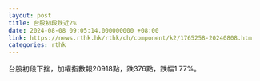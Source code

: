 ```yaml
---
layout: post
title: 台股初段跌近2%
date: 2024-08-08 09:05:14.000000000 +08:00
link: https://news.rthk.hk/rthk/ch/component/k2/1765258-20240808.htm
categories: rthk
---
```


台股初段下挫，加權指數報20918點，跌376點，跌幅1.77%。
